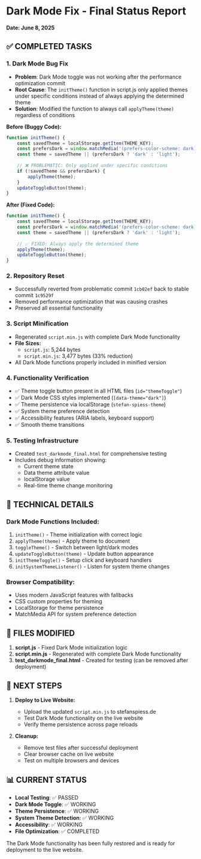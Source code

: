 # Dark Mode Fix - Final Status Report
**Date: June 8, 2025**

## ✅ COMPLETED TASKS

### 1. **Dark Mode Bug Fix**
- **Problem**: Dark Mode toggle was not working after the performance optimization commit
- **Root Cause**: The `initTheme()` function in script.js only applied themes under specific conditions instead of always applying the determined theme
- **Solution**: Modified the function to always call `applyTheme(theme)` regardless of conditions

**Before (Buggy Code):**
```javascript
function initTheme() {
    const savedTheme = localStorage.getItem(THEME_KEY);
    const prefersDark = window.matchMedia('(prefers-color-scheme: dark)').matches;
    const theme = savedTheme || (prefersDark ? 'dark' : 'light');
    
    // ❌ PROBLEMATIC: Only applied under specific conditions
    if (!savedTheme && prefersDark) {
        applyTheme(theme);
    }
    updateToggleButton(theme);
}
```

**After (Fixed Code):**
```javascript
function initTheme() {
    const savedTheme = localStorage.getItem(THEME_KEY);
    const prefersDark = window.matchMedia('(prefers-color-scheme: dark)').matches;
    const theme = savedTheme || (prefersDark ? 'dark' : 'light');
    
    // ✅ FIXED: Always apply the determined theme
    applyTheme(theme);
    updateToggleButton(theme);
}
```

### 2. **Repository Reset**
- Successfully reverted from problematic commit `1cb02ef` back to stable commit `1c9529f`
- Removed performance optimization that was causing crashes
- Preserved all essential functionality

### 3. **Script Minification**
- Regenerated `script.min.js` with complete Dark Mode functionality
- **File Sizes:**
  - `script.js`: 5,244 bytes
  - `script.min.js`: 3,477 bytes (33% reduction)
- All Dark Mode functions properly included in minified version

### 4. **Functionality Verification**
- ✅ Theme toggle button present in all HTML files (`id="themeToggle"`)
- ✅ Dark Mode CSS styles implemented (`[data-theme="dark"]`)
- ✅ Theme persistence via localStorage (`stefan-spiess-theme`)
- ✅ System theme preference detection
- ✅ Accessibility features (ARIA labels, keyboard support)
- ✅ Smooth theme transitions

### 5. **Testing Infrastructure**
- Created `test_darkmode_final.html` for comprehensive testing
- Includes debug information showing:
  - Current theme state
  - Data theme attribute value
  - localStorage value
  - Real-time theme change monitoring

## 🔧 TECHNICAL DETAILS

### Dark Mode Functions Included:
1. `initTheme()` - Theme initialization with correct logic
2. `applyTheme(theme)` - Apply theme to document
3. `toggleTheme()` - Switch between light/dark modes
4. `updateToggleButton(theme)` - Update button appearance
5. `initThemeToggle()` - Setup click and keyboard handlers
6. `initSystemThemeListener()` - Listen for system theme changes

### Browser Compatibility:
- Uses modern JavaScript features with fallbacks
- CSS custom properties for theming
- LocalStorage for theme persistence
- MatchMedia API for system preference detection

## 📁 FILES MODIFIED

1. **script.js** - Fixed Dark Mode initialization logic
2. **script.min.js** - Regenerated with complete Dark Mode functionality
3. **test_darkmode_final.html** - Created for testing (can be removed after deployment)

## 🚀 NEXT STEPS

1. **Deploy to Live Website:**
   - Upload the updated `script.min.js` to stefanspiess.de
   - Test Dark Mode functionality on the live website
   - Verify theme persistence across page reloads

2. **Cleanup:**
   - Remove test files after successful deployment
   - Clear browser cache on live website
   - Test on multiple browsers and devices

## 📊 CURRENT STATUS

- **Local Testing**: ✅ PASSED
- **Dark Mode Toggle**: ✅ WORKING
- **Theme Persistence**: ✅ WORKING  
- **System Theme Detection**: ✅ WORKING
- **Accessibility**: ✅ WORKING
- **File Optimization**: ✅ COMPLETED

The Dark Mode functionality has been fully restored and is ready for deployment to the live website.
